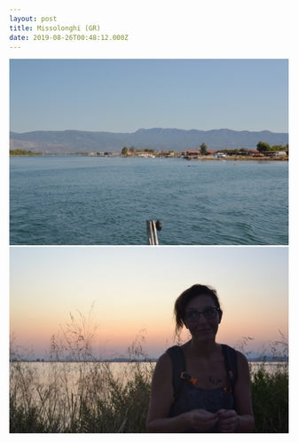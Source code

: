 ```yaml
---
layout: post
title: Missolonghi (GR)
date: 2019-08-26T00:48:12.000Z
---
```

 ![](/files/2019-10-26-missolonghi_gr_0.jpg)
 ![](/files/2019-10-26-missolonghi_gr_1.jpg)
